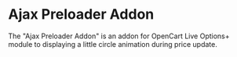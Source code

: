 # Ajax Preloader Addon

The "Ajax Preloader Addon" is an addon for OpenCart Live Options+ module to displaying a little circle animation during price update.